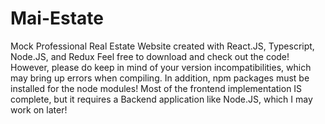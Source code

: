 # Mai-Estate
Mock Professional Real Estate Website created with React.JS, Typescript, Node.JS, and Redux 
Feel free to download and check out the code! However, please do keep in mind of your version incompatibilities,
which may bring up errors when compiling. In addition, npm packages must be installed for the node modules!
Most of the frontend implementation IS complete, but it requires a Backend application like Node.JS, which I may
work on later!
